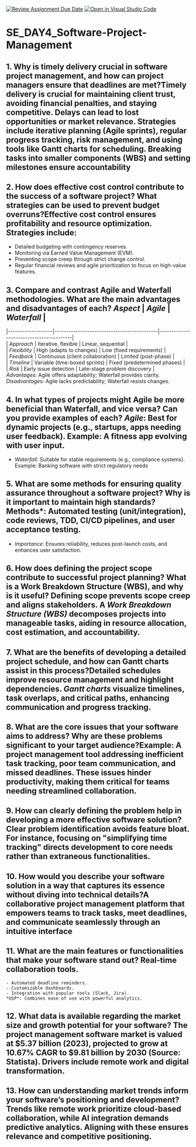 [![Review Assignment Due Date](https://classroom.github.com/assets/deadline-readme-button-22041afd0340ce965d47ae6ef1cefeee28c7c493a6346c4f15d667ab976d596c.svg)](https://classroom.github.com/a/9pw6JKcu)
[![Open in Visual Studio Code](https://classroom.github.com/assets/open-in-vscode-2e0aaae1b6195c2367325f4f02e2d04e9abb55f0b24a779b69b11b9e10269abc.svg)](https://classroom.github.com/online_ide?assignment_repo_id=18442816&assignment_repo_type=AssignmentRepo)
# SE_DAY4_Software-Project-Management
## 1. Why is timely delivery crucial in software project management, and how can project managers ensure that deadlines are met?Timely delivery is crucial for maintaining client trust, avoiding financial penalties, and staying competitive. Delays can lead to lost opportunities or market relevance. Strategies include iterative planning (Agile sprints), regular progress tracking, risk management, and using tools like Gantt charts for scheduling. Breaking tasks into smaller components (WBS) and setting milestones ensure accountability
## 2. How does effective cost control contribute to the success of a software project? What strategies can be used to prevent budget overruns?Effective cost control ensures profitability and resource optimization. Strategies include:  
   - Detailed budgeting with contingency reserves.  
   - Monitoring via Earned Value Management (EVM).  
   - Preventing scope creep through strict change control.  
   - Regular financial reviews and agile prioritization to focus on high-value features.

## 3. Compare and contrast Agile and Waterfall methodologies. What are the main advantages and disadvantages of each? *Aspect*       | *Agile*                                  | *Waterfall*                          |  
   |-------------------|--------------------------------------------|-----------------------------------------|  
   | *Approach*      | Iterative, flexible                        | Linear, sequential                      |  
   | *Flexibility*   | High (adapts to changes)                   | Low (fixed requirements)               |  
   | *Feedback*      | Continuous (client collaboration)         | Limited (post-phase)                    |  
   | *Timeline*      | Variable (time-boxed sprints)              | Fixed (predetermined phases)           |  
   | *Risk*          | Early issue detection                      | Late-stage problem discovery           |  
   *Advantages*: Agile offers adaptability; Waterfall provides clarity.  
   *Disadvantages*: Agile lacks predictability; Waterfall resists changes.
## 4. In what types of projects might Agile be more beneficial than Waterfall, and vice versa? Can you provide examples of each? *Agile*: Best for dynamic projects (e.g., startups, apps needing user feedback). Example: A fitness app evolving with user input.  
   - *Waterfall*: Suitable for stable requirements (e.g., compliance systems). Example: Banking software with strict regulatory needs
## 5. What are some methods for ensuring quality assurance throughout a software project? Why is it important to maintain high standards?Methods*: Automated testing (unit/integration), code reviews, TDD, CI/CD pipelines, and user acceptance testing.  
   - *Importance*: Ensures reliability, reduces post-launch costs, and enhances user satisfaction.
## 6. How does defining the project scope contribute to successful project planning? What is a Work Breakdown Structure (WBS), and why is it useful?  Defining scope prevents scope creep and aligns stakeholders. A *Work Breakdown Structure (WBS)* decomposes projects into manageable tasks, aiding in resource allocation, cost estimation, and accountability.
## 7. What are the benefits of developing a detailed project schedule, and how can Gantt charts assist in this process?Detailed schedules improve resource management and highlight dependencies. *Gantt charts* visualize timelines, task overlaps, and critical paths, enhancing communication and progress tracking.
## 8. What are the core issues that your software aims to address? Why are these problems significant to your target audience?Example: A project management tool addressing inefficient task tracking, poor team communication, and missed deadlines. These issues hinder productivity, making them critical for teams needing streamlined collaboration.

## 9. How can clearly defining the problem help in developing a more effective software solution?   Clear problem identification avoids feature bloat. For instance, focusing on "simplifying time tracking" directs development to core needs rather than extraneous functionalities.

## 10. How would you describe your software solution in a way that captures its essence without diving into technical details?A collaborative project management platform that empowers teams to track tasks, meet deadlines, and communicate seamlessly through an intuitive interface
## 11. What are the main features or functionalities that make your software stand out? Real-time collaboration tools.  
    - Automated deadline reminders.  
    - Customizable dashboards.  
    - Integration with popular tools (Slack, Jira).  
    *USP*: Combines ease of use with powerful analytics.
## 12. What data is available regarding the market size and growth potential for your software?   The project management software market is valued at $5.37 billion (2023), projected to grow at 10.67% CAGR to $9.81 billion by 2030 (Source: Statista). Drivers include remote work and digital transformation.
## 13. How can understanding market trends inform your software’s positioning and development? Trends like remote work prioritize cloud-based collaboration, while AI integration demands predictive analytics. Aligning with these ensures relevance and competitive positioning.

